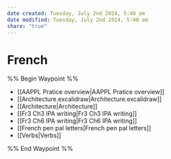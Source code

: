 ```yaml
---
date created: Tuesday, July 2nd 2024, 5:40 am
date modified: Tuesday, July 2nd 2024, 5:40 am
share: "true"
---
```

# French

%% Begin Waypoint %%
- [[AAPPL Pratice overview|AAPPL Pratice overview]]
- [[Architecture.excalidraw|Architecture.excalidraw]]
- [[Architecture|Architecture]]
- [[Fr3 Ch3 IPA writing|Fr3 Ch3 IPA writing]]
- [[Fr3 Ch6 IPA writing|Fr3 Ch6 IPA writing]]
- [[French pen pal letters|French pen pal letters]]
- [[Verbs|Verbs]]

%% End Waypoint %%